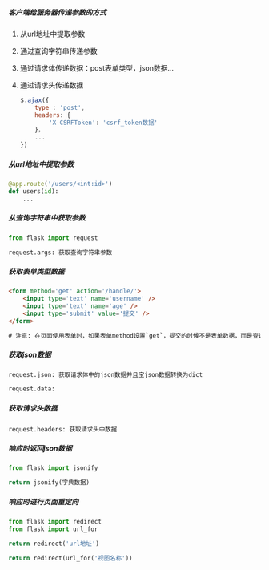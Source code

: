 ##### 客户端给服务器传递参数的方式

1.  从url地址中提取参数

2. 通过查询字符串传递参数

3. 通过请求体传递数据：post表单类型，json数据...

4. 通过请求头传递数据

   ```js
   $.ajax({
       type : 'post',
       headers: {
           'X-CSRFToken': 'csrf_token数据'
       }，
       ...
   })
   ```

##### 从url地址中提取参数

```python
@app.route('/users/<int:id>')
def users(id):
	...
```

##### 从查询字符串中获取参数

```python
from flask import request

request.args: 获取查询字符串参数
```

##### 获取表单类型数据

```html
<form method='get' action='/handle/'>
    <input type='text' name='username' />
    <input type='text' name='age' />
    <input type='submit' value='提交' />
</form>

# 注意: 在页面使用表单时，如果表单method设置`get`，提交的时候不是表单数据，而是查询字符串
```

##### 获取json数据

```python
request.json: 获取请求体中的json数据并且宝json数据转换为dict

request.data:
```

##### 获取请求头数据

```
request.headers: 获取请求头中数据
```



##### 响应时返回json数据

```python
from flask import jsonify

return jsonify(字典数据)
```

##### 响应时进行页面重定向

```python
from flask import redirect
from flask import url_for

return redirect('url地址')

return redirect(url_for('视图名称'))
```

